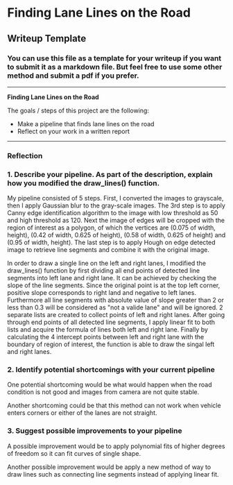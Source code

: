 # **Finding Lane Lines on the Road** 

## Writeup Template

### You can use this file as a template for your writeup if you want to submit it as a markdown file. But feel free to use some other method and submit a pdf if you prefer.

---

**Finding Lane Lines on the Road**

The goals / steps of this project are the following:
* Make a pipeline that finds lane lines on the road
* Reflect on your work in a written report


[//]: # (Image References)

[image1]: ./examples/grayscale.jpg "Grayscale"

---

### Reflection

### 1. Describe your pipeline. As part of the description, explain how you modified the draw_lines() function.

My pipeline consisted of 5 steps. First, I converted the images to grayscale, then I apply Gaussian blur to the gray-scale images. The 3rd step is to apply Canny edge identification algorithm to the image with low threshold as 50 and high threshold as 120. Next the image of edges will be cropped with the region of interest as a polygon, of which the vertices are (0.075 of width, height), (0.42 of width, 0.625 of height), (0.58 of width, 0.625 of height) and (0.95 of width, height). The last step is to apply Hough on edge detected image to retrieve line segments and combine it with the original image.

In order to draw a single line on the left and right lanes, I modified the draw_lines() function by first dividing all end points of detected line segments into left lane and right lane. It can be achieved by checking the slope of the line segments. Since the original point is at the top left corner, positive slope corresponds to right land and negative to left lanes. Furthermore all line segments with absolute value of slope greater than 2 or less than 0.3 will be considered as "not a valide lane" and will be ignored. 2 separate lists are created to collect points of left and right lanes. After going through end points of all detected line segments, I apply linear fit to both lists and acquire the formula of lines both left and right lane. Finally by calculating the 4 intercept points between left and right lane with the boundary of region of interest, the function is able to draw the singal left and right lanes.


### 2. Identify potential shortcomings with your current pipeline


One potential shortcoming would be what would happen when the road condition is not good and images from camera are not quite stable. 

Another shortcoming could be that this method can not work when vehicle enters corners or either of the lanes are not straight. 


### 3. Suggest possible improvements to your pipeline

A possible improvement would be to apply polynomial fits of higher degrees of freedom so it can fit curves of single shape.

Another possible improvement would be apply a new method of way to draw lines such as connecting line segments instead of applying linear fit.
